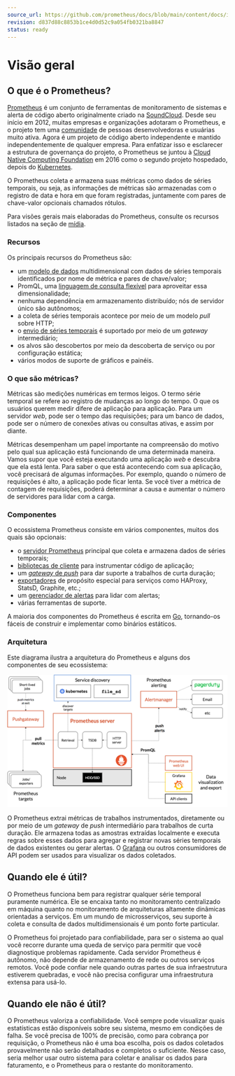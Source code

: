 ```yaml
---
source_url: https://github.com/prometheus/docs/blob/main/content/docs/introduction/overview.md
revision: d837d88c8853b1ce4d0d52c9a054fb0321ba8847
status: ready
---
```


# Visão geral

## O que é o Prometheus?

[Prometheus](https://github.com/prometheus) é um conjunto de ferramentas de
monitoramento de sistemas e alerta de código aberto originalmente criado na
[SoundCloud](http://soundcloud.com).
Desde seu início em 2012, muitas empresas e organizações adotaram o Prometheus,
e o projeto tem uma [comunidade](https://prometheus.io/community/) de pessoas
desenvolvedoras e usuárias muito ativa.
Agora é um projeto de código aberto independente e mantido independentemente de
qualquer empresa.
Para enfatizar isso e esclarecer a estrutura de governança do projeto, o
Prometheus se juntou à [Cloud Native Computing Foundation](https://cncf.io/) em
2016 como o segundo projeto hospedado, depois
do [Kubernetes](http://kubernetes.io/).

O Prometheus coleta e armazena suas métricas como dados de séries temporais, ou
seja, as informações de métricas são armazenadas com o registro de data e hora
em que foram registradas, juntamente com pares de chave-valor opcionais chamados
rótulos.

Para visões gerais mais elaboradas do Prometheus, consulte os recursos listados
na seção de [mídia](/introduction/media.md).

### Recursos

Os principais recursos do Prometheus são:

* um [modelo de dados](/concepts/data_model.md) multidimensional com dados de
  séries temporais identificados por nome de métrica e pares de chave/valor;
* PromQL, uma [linguagem de consulta flexível](/prometheus/querying/basics.md)
  para aproveitar essa dimensionalidade;
* nenhuma dependência em armazenamento distribuído; nós de servidor único são
  autônomos;
* a coleta de séries temporais acontece por meio de um modelo _pull_ sobre
  HTTP;
* o [envio de séries temporais](/instrumenting/pushing.md) é suportado por meio
  de um _gateway_ intermediário;
* os alvos são descobertos por meio da descoberta de serviço ou por configuração
  estática;
* vários modos de suporte de gráficos e painéis.

### O que são métricas?

Métricas são medições numéricas em termos leigos.
O termo série temporal se refere ao registro de mudanças ao longo do tempo.
O que os usuários querem medir difere de aplicação para aplicação.
Para um servidor _web_, pode ser o tempo das requisições; para um banco de
dados, pode ser o número de conexões ativas ou consultas ativas, e assim por
diante.

Métricas desempenham um papel importante na compreensão do motivo pelo qual sua
aplicação está funcionando de uma determinada maneira.
Vamos supor que você esteja executando uma aplicação _web_ e descubra que ela
está lenta.
Para saber o que está acontecendo com sua aplicação, você precisará de algumas
informações.
Por exemplo, quando o número de requisições é alto, a aplicação pode ficar
lenta.
Se você tiver a métrica de contagem de requisições, poderá determinar a causa e
aumentar o número de servidores para lidar com a carga.

### Componentes

O ecossistema Prometheus consiste em vários componentes, muitos dos quais são
opcionais:

* o [servidor Prometheus](https://github.com/prometheus/prometheus) principal
  que coleta e armazena dados de séries temporais;
* [bibliotecas de cliente](/instrumenting/clientlibs.md) para instrumentar
  código de aplicação;
* um [_gateway_ de _push_](https://github.com/prometheus/pushgateway) para dar
  suporte a trabalhos de curta duração;
* [exportadores](/instrumenting/exporters.md) de propósito especial para
  serviços como HAProxy, StatsD, Graphite, etc.;
* um [gerenciador de alertas](https://github.com/prometheus/alertmanager) para
  lidar com alertas;
* várias ferramentas de suporte.

A maioria dos componentes do Prometheus é escrita em [Go](https://golang.org/),
tornando-os fáceis de construir e implementar como binários estáticos.

### Arquitetura

Este diagrama ilustra a arquitetura do Prometheus e alguns dos componentes de
seu ecossistema:

![Arquitetura do Prometheus](/assets/architecture.png)

O Prometheus extrai métricas de trabalhos instrumentados, diretamente ou por
meio de um _gateway_ de _push_ intermediário para trabalhos de curta duração.
Ele armazena todas as amostras extraídas localmente e executa regras sobre esses
dados para agregar e registrar novas séries temporais de dados existentes ou
gerar alertas.
O [Grafana](https://grafana.com/) ou outros consumidores de API podem ser usados
para visualizar os dados coletados.

## Quando ele é útil?

O Prometheus funciona bem para registrar qualquer série temporal puramente
numérica.
Ele se encaixa tanto no monitoramento centralizado em máquina quanto no
monitoramento de arquiteturas altamente dinâmicas orientadas a serviços.
Em um mundo de microsserviços, seu suporte à coleta e consulta de dados
multidimensionais é um ponto forte particular.

O Prometheus foi projetado para confiabilidade, para ser o sistema ao qual você
recorre durante uma queda de serviço para permitir que você diagnostique
problemas rapidamente.
Cada servidor Prometheus é autônomo, não depende de armazenamento de rede ou
outros serviços remotos.
Você pode confiar nele quando outras partes de sua infraestrutura estiverem
quebradas, e você não precisa configurar uma infraestrutura extensa para usá-lo.

## Quando ele não é útil?

O Prometheus valoriza a confiabilidade.
Você sempre pode visualizar quais estatísticas estão disponíveis sobre seu
sistema, mesmo em condições de falha.
Se você precisa de 100% de precisão, como para cobrança por requisição, o
Prometheus não é uma boa escolha, pois os dados coletados provavelmente não
serão detalhados e completos o suficiente.
Nesse caso, seria melhor usar outro sistema para coletar e analisar os dados
para faturamento, e o Prometheus para o restante do monitoramento.
